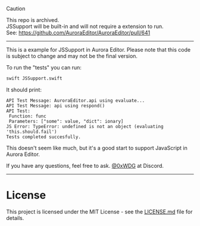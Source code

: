 > [!CAUTION]
> This repo is archived.  
> JSSupport will be built-in and will not require a extension to run.  
> See: https://github.com/AuroraEditor/AuroraEditor/pull/641

-----

This is a example for JSSupport in Aurora Editor.
Please note that this code is subject to change and may not be the final version.

To run the "tests" you can run:
```bash
swift JSSupport.swift
```

It should print:
```plain
API Test Message: AuroraEditor.api using evaluate...
API Test Message: api using respond()
API Test:
 Function: func
 Parameters: ["some": value, "dict": ionary]
JS Error: TypeError: undefined is not an object (evaluating 'this.should.fail')
Tests completed succesfully.
```

This doesn't seem like much, but it's a good start to support JavaScript in Aurora Editor.

If you have any questions, feel free to ask. [@0xWDG](https://discordapp.com/users/918438083861573692) at Discord.

---

# License

This project is licensed under the MIT License - see the [LICENSE.md](LICENSE.md) file for details.
